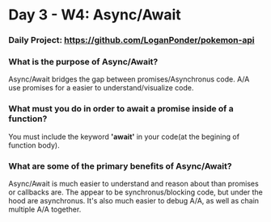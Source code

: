 # Day 3 - W4: Async/Await

### Daily Project: https://github.com/LoganPonder/pokemon-api

### What is the purpose of Async/Await?
Async/Await bridges the gap between promises/Asynchronus code. A/A use promises for a easier to understand/visualize code.

### What must you do in order to await a promise inside of a function?
You must include the keyword **'await'** in your code(at the begining of function body).

### What are some of the primary benefits of Async/Await?
Async/Await is much easier to understand and reason about than promises or callbacks are. The appear to be synchronus/blocking code, but under the hood are asynchronus. It's also much easier to debug A/A, as well as chain multiple A/A together.